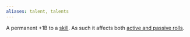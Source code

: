 ```yaml
---
aliases: talent, talents
---
```

   
A permanent +1B to a [skill](../Skills/Skills.md). As such it affects both [active and passive rolls](../Rolling%20Dice/Active%20vs%20Passive%20Rolls.md).